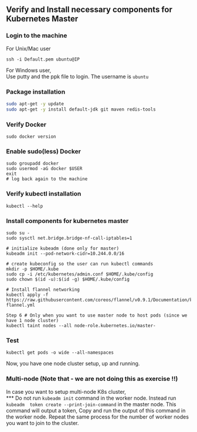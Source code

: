 ## Verify and Install necessary components for Kubernetes Master

### Login to the machine

For Unix/Mac user

```
ssh -i Default.pem ubuntu@IP
```

For Windows user, <br>
Use putty and the ppk file to login. The username is `ubuntu`


### Package installation
```bash
sudo apt-get -y update
sudo apt-get -y install default-jdk git maven redis-tools
```

### Verify Docker

```
sudo docker version
```

### Enable sudo(less) Docker

```
sudo groupadd docker
sudo usermod -aG docker $USER
exit
# log back again to the machine
```


### Verify kubectl installation

```
kubectl --help
```

### Install components for kubernetes master

```
sudo su -
sudo sysctl net.bridge.bridge-nf-call-iptables=1

# initialize kubeadm (done only for master)
kubeadm init --pod-network-cidr=10.244.0.0/16

# create kubeconfig so the user can run kubectl commands
mkdir -p $HOME/.kube
sudo cp -i /etc/kubernetes/admin.conf $HOME/.kube/config
sudo chown $(id -u):$(id -g) $HOME/.kube/config

# Install flannel networking
kubectl apply -f https://raw.githubusercontent.com/coreos/flannel/v0.9.1/Documentation/kube-flannel.yml

Step 6 # Only when you want to use master node to host pods (since we have 1 node cluster)
kubectl taint nodes --all node-role.kubernetes.io/master-
```

### Test

```
kubectl get pods -o wide --all-namespaces
```

Now, you have one node cluster setup, up and running.


### Multi-node (Note that - we are not doing this as exercise !!)

In case you want to setup multi-node K8s cluster, <br>
*** Do not run `kubeadm init` command in the worker node. Instead run `kubeadm  token create --print-join-command` in the master node. This command will output a token, Copy and run the output of this command in the worker node. Repeat the same process for the number of worker nodes you want to join to the cluster.

